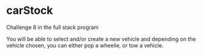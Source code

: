 # carStock
Challenge 8 in the full stack program


You will be able to select and/or create a new vehicle and depending on the vehicle chosen, you can either pop a wheelie, or tow a vehicle. 
